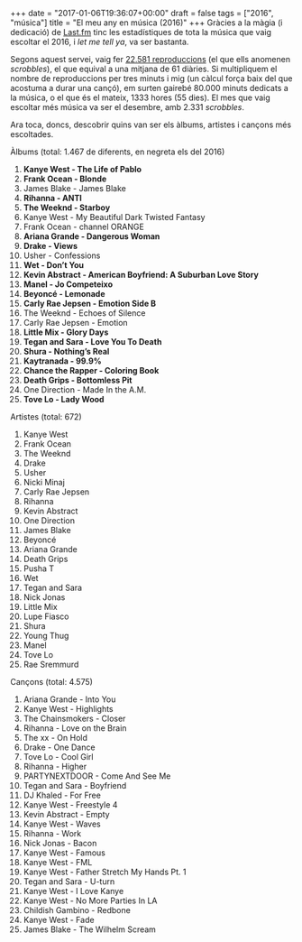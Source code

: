 +++
date = "2017-01-06T19:36:07+00:00"
draft = false
tags = ["2016", "música"]
title = "El meu any en música (2016)"
+++
Gràcies a la màgia (i dedicació) de [Last.fm](http://www.last.fm/user/enricll) tinc les estadístiques de tota la música que vaig escoltar el 2016, i *let me tell ya*, va ser bastanta.

<!-- more -->

Segons aquest servei, vaig fer [22.581 reproduccions](http://www.last.fm/user/enricll/library/artists?from=2016-01-01&to=2016-12-31) (el que ells anomenen *scrobbles*), el que equival a una mitjana de 61 diàries. Si multipliquem el nombre de reproduccions per tres minuts i mig (un càlcul força baix del que acostuma a durar una cançó), em surten gairebé 80.000 minuts dedicats a la música, o el que és el mateix, 1333 hores (55 dies). El mes que vaig escoltar més música va ser el desembre, amb 2.331 *scrobbles*.

Ara toca, doncs, descobrir quins van ser els àlbums, artistes i cançons més escoltades. 

Àlbums (total: 1.467 de diferents, en negreta els del 2016)

1. **Kanye West - The Life of Pablo**
2. **Frank Ocean - Blonde**
3. James Blake - James Blake
4. **Rihanna - ANTI**
5. **The Weeknd - Starboy**
6. Kanye West - My Beautiful Dark Twisted Fantasy
7. Frank Ocean - channel ORANGE
8. **Ariana Grande - Dangerous Woman**
9. **Drake - Views**
10. Usher - Confessions
11. **Wet - Don’t You**
12. **Kevin Abstract - American Boyfriend: A Suburban Love Story**
13. **Manel - Jo Competeixo**
14. **Beyoncé - Lemonade**
15. **Carly Rae Jepsen - Emotion Side B**
16. The Weeknd - Echoes of Silence
17. Carly Rae Jepsen - Emotion
18. **Little Mix - Glory Days**
19. **Tegan and Sara - Love You To Death**
20. **Shura - Nothing’s Real**
21. **Kaytranada - 99.9%**
22. **Chance the Rapper - Coloring Book**
23. **Death Grips - Bottomless Pit**
24. One Direction - Made In the A.M.
25. **Tove Lo - Lady Wood**

Artistes (total: 672)

1. Kanye West
2. Frank Ocean
3. The Weeknd
4. Drake
5. Usher
6. Nicki Minaj
7. Carly Rae Jepsen
8. Rihanna
9. Kevin Abstract
10. One Direction
11. James Blake
12. Beyoncé
13. Ariana Grande
14. Death Grips
15. Pusha T
16. Wet
17. Tegan and Sara
18. Nick Jonas
19. Little Mix
20. Lupe Fiasco
21. Shura
22. Young Thug
23. Manel
24. Tove Lo
25. Rae Sremmurd

Cançons (total: 4.575)

1. Ariana Grande - Into You
2. Kanye West - Highlights
3. The Chainsmokers - Closer
4. Rihanna - Love on the Brain
5. The xx - On Hold
6. Drake - One Dance
7. Tove Lo - Cool Girl
8. Rihanna - Higher
9. PARTYNEXTDOOR - Come And See Me
10. Tegan and Sara - Boyfriend
11. DJ Khaled - For Free
12. Kanye West - Freestyle 4
13. Kevin Abstract - Empty
14. Kanye West - Waves
15. Rihanna - Work
16. Nick Jonas - Bacon
17. Kanye West - Famous
18. Kanye West - FML
19. Kanye West - Father Stretch My Hands Pt. 1
20. Tegan and Sara - U-turn
21. Kanye West - I Love Kanye
22. Kanye West - No More Parties In LA
23. Childish Gambino - Redbone
24. Kanye West - Fade
25. James Blake - The Wilhelm Scream